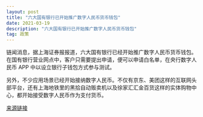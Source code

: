 ```yaml
---
layout: post
title: "六大国有银行已开始推广数字人民币货币钱包"
date: 2021-03-19 
description: "六大国有银行已开始推广数字人民币货币钱包"
tag: 政策
---
```


链闻消息，据上海证券报报道，六大国有银行已经开始推广数字人民币货币钱包。在国有银行营业网点中，客户只需要提出申请，便可以申请白名单，在央行数字人民币 APP 中以设立银行子钱包方式参与测试。

另外，不少应用场景已经开始接纳数字人民币。不仅有京东、美团这样的互联网头部平台，还有上海地铁里的黑拾自动贩卖机以及徐家汇汇金百货这样的实体购物中心，都开始接受数字人民币作为支付货币。

[来源链接](http://news.cnstock.com/news,bwkx-202103-4675959.htm)

